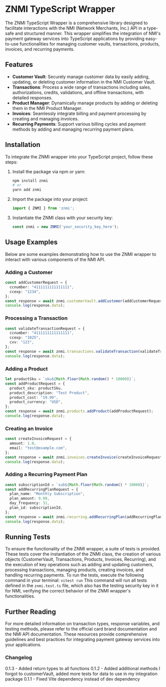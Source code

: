 # ZNMI TypeScript Wrapper

The ZNMI TypeScript Wrapper is a comprehensive library designed to facilitate interactions with the NMI (Network Merchants, Inc.) API in a type-safe and structured manner. This wrapper simplifies the integration of NMI's payment gateway services into TypeScript applications by providing easy-to-use functionalities for managing customer vaults, transactions, products, invoices, and recurring payments.

## Features

- **Customer Vault**: Securely manage customer data by easily adding, updating, or deleting customer information in the NMI Customer Vault.
- **Transactions**: Process a wide range of transactions including sales, authorizations, credits, validations, and offline transactions, with detailed responses.
- **Product Manager**: Dynamically manage products by adding or deleting them in the NMI Product Manager.
- **Invoices**: Seamlessly integrate billing and payment processing by creating and managing invoices.
- **Recurring Payments**: Support various billing cycles and payment methods by adding and managing recurring payment plans.

## Installation

To integrate the ZNMI wrapper into your TypeScript project, follow these steps:

1. Install the package via npm or yarn:

   ```bash
   npm install znmi
   # or
   yarn add znmi
   ```

2. Import the package into your project:

   ```typescript
   import { ZNMI } from 'znmi';
   ```

3. Instantiate the ZNMI class with your security key:

   ```typescript
   const znmi = new ZNMI('your_security_key_here');
   ```

## Usage Examples

Below are some examples demonstrating how to use the ZNMI wrapper to interact with various components of the NMI API.

### Adding a Customer

```typescript
const addCustomerRequest = {
  ccnumber: "4111111111111111",
  ccexp: "1234",
};
const response = await znmi.customerVault.addCustomer(addCustomerRequest);
console.log(response.data);
```

### Processing a Transaction

```typescript
const validateTransactionRequest = {
  ccnumber: "4111111111111111",
  ccexp: "1025",
  cvv: "123",
};
const response = await znmi.transactions.validateTransaction(validateTransactionRequest);
console.log(response.data);
```

### Adding a Product

```typescript
let productSku = `sku${Math.floor(Math.random() * 10000)}`;
const addProductRequest = {
  product_sku: productSku,
  product_description: "Test Product",
  product_cost: "19.99",
  product_currency: "USD",
};
const response = await znmi.products.addProduct(addProductRequest);
console.log(response.data);
```

### Creating an Invoice

```typescript
const createInvoiceRequest = {
  amount: 1.0,
  email: "test@example.com",
};
const response = await znmi.invoices.createInvoice(createInvoiceRequest);
console.log(response.data);
```

### Adding a Recurring Payment Plan

```typescript
const subscriptionId = `sub${Math.floor(Math.random() * 10000)}`;
const addRecurringPlanRequest = {
  plan_name: "Monthly Subscription",
  plan_amount: 9.99,
  day_frequency: 31,
  plan_id: subscriptionId,
};
const response = await znmi.recurring.addRecurringPlan(addRecurringPlanRequest);
console.log(response.data);
```

## Running Tests

To ensure the functionality of the ZNMI wrapper, a suite of tests is provided. These tests cover the instantiation of the ZNMI class, the creation of various objects (CustomerVault, Transactions, Products, Invoices, Recurring), and the execution of key operations such as adding and updating customers, processing transactions, managing products, creating invoices, and handling recurring payments.
To run the tests, execute the following command in your terminal:
`vitest run`
This command will run all tests defined in the `znmi.test.ts` file, which also has the testing security key in it for NMI, verifying the correct behavior of the ZNMI wrapper's functionalities.

## Further Reading

For more detailed information on transaction types, response variables, and testing methods, please refer to the official card brand documentation and the NMI API documentation. These resources provide comprehensive guidelines and best practices for integrating payment gateway services into your applications.

### Changelog

0.1.3 - Added return types to all functions
0.1.2 - Added additional methods I forgot to customerVault, added more tests for data to use in my integration package
0.1.1 - Fixed Vite dependency instead of dev dependency

